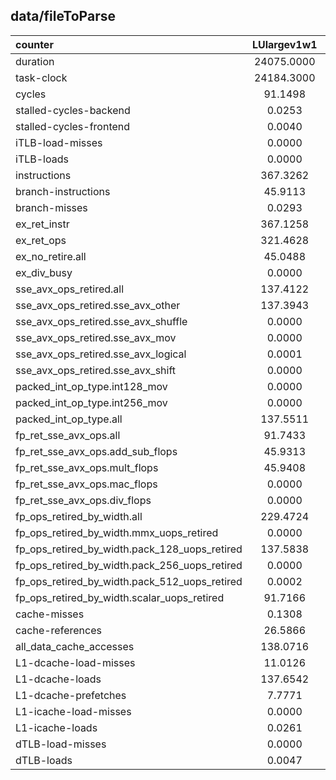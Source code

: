 

## data/fileToParse
| counter | LUlargev1w1 | LUlargev1w128 | LUlargev2w128 | LUlargev3w256 | LUlargev4w1 | LUlargev4w128 | LUlargev4w256 | LUlargev4w512 |
| :---- |  :----: | :----: | :----: | :----: | :----: | :----: | :----: | :----: |
| duration | 24075.0000 |  20769.0000 |  20880.0000 |  16411.0000 |  23881.0000 |  19284.0000 |  17229.0000 |  15909.0000 | 
| task-clock | 24184.3000 |  20881.4300 |  20943.7800 |  16461.5500 |  23879.5400 |  19252.0300 |  17195.9000 |  15875.9000 | 
| cycles | 91.1498 |  78.6823 |  78.9179 |  61.9772 |  90.0193 |  72.5418 |  64.7808 |  59.7748 | 
| stalled-cycles-backend | 0.0253 |  0.0171 |  0.0318 |  0.0167 |  0.0146 |  0.0139 |  0.0036 |  0.0195 | 
| stalled-cycles-frontend | 0.0040 |  0.0034 |  0.0041 |  0.0042 |  0.0030 |  0.0035 |  0.0057 |  0.0067 | 
| iTLB-load-misses | 0.0000 |  0.0000 |  0.0000 |  0.0000 |  0.0000 |  0.0000 |  0.0000 |  0.0000 | 
| iTLB-loads | 0.0000 |  0.0000 |  0.0000 |  0.0000 |  0.0000 |  0.0000 |  0.0000 |  0.0000 | 
| instructions | 367.3262 |  184.2244 |  184.1356 |  69.6609 |  275.5033 |  137.9247 |  69.3460 |  35.2231 | 
| branch-instructions | 45.9113 |  23.0487 |  23.0338 |  11.6122 |  45.9197 |  22.9990 |  11.5636 |  5.8562 | 
| branch-misses | 0.0293 |  0.0288 |  0.0221 |  0.0173 |  0.0167 |  0.0164 |  0.0140 |  0.0039 | 
| ex_ret_instr | 367.1258 |  184.3268 |  184.0048 |  69.7007 |  275.2156 |  137.9699 |  69.3314 |  35.2470 | 
| ex_ret_ops | 321.4628 |  161.3659 |  160.9864 |  58.2038 |  229.6144 |  115.0480 |  57.9178 |  35.1678 | 
| ex_no_retire.all | 45.0488 |  55.6173 |  55.9923 |  52.7286 |  56.3062 |  55.2301 |  55.2824 |  54.6720 | 
| ex_div_busy | 0.0000 |  0.0000 |  0.0000 |  0.0000 |  0.0000 |  0.0000 |  0.0000 |  0.0000 | 
| sse_avx_ops_retired.all | 137.4122 |  68.7641 |  68.7870 |  23.0458 |  91.7673 |  45.9644 |  22.9992 |  17.3208 | 
| sse_avx_ops_retired.sse_avx_other | 137.3943 |  68.7593 |  68.7744 |  23.0002 |  91.7135 |  45.9327 |  22.9841 |  17.2598 | 
| sse_avx_ops_retired.sse_avx_shuffle | 0.0000 |  0.0165 |  0.0168 |  0.0082 |  0.0000 |  0.0169 |  0.0084 |  0.0000 | 
| sse_avx_ops_retired.sse_avx_mov | 0.0000 |  0.0000 |  0.0000 |  0.0000 |  0.0000 |  0.0170 |  0.0170 |  0.0584 | 
| sse_avx_ops_retired.sse_avx_logical | 0.0001 |  0.0000 |  0.0171 |  0.0096 |  0.0000 |  0.0000 |  0.0000 |  0.0000 | 
| sse_avx_ops_retired.sse_avx_shift | 0.0000 |  0.0000 |  0.0029 |  0.0016 |  0.0000 |  0.0000 |  0.0000 |  0.0000 | 
| packed_int_op_type.int128_mov | 0.0000 |  0.0000 |  0.0000 |  0.0000 |  0.0000 |  0.0171 |  0.0171 |  0.0589 | 
| packed_int_op_type.int256_mov | 0.0000 |  0.0000 |  0.0000 |  0.0000 |  0.0000 |  0.0000 |  0.0000 |  0.0000 | 
| packed_int_op_type.all | 137.5511 |  68.8447 |  69.0589 |  23.0356 |  91.6916 |  45.7984 |  22.9672 |  0.2164 | 
| fp_ret_sse_avx_ops.all | 91.7433 |  91.7308 |  91.8817 |  91.6765 |  91.6018 |  91.3257 |  91.3885 |  91.4965 | 
| fp_ret_sse_avx_ops.add_sub_flops | 45.9313 |  45.8647 |  45.9602 |  0.0032 |  0.0000 |  0.0000 |  0.0000 |  0.0000 | 
| fp_ret_sse_avx_ops.mult_flops | 45.9408 |  45.9715 |  45.9601 |  0.0169 |  0.0164 |  0.0155 |  0.0167 |  0.0182 | 
| fp_ret_sse_avx_ops.mac_flops | 0.0000 |  0.0000 |  0.0000 |  91.7129 |  91.7881 |  89.6211 |  91.5322 |  91.4017 | 
| fp_ret_sse_avx_ops.div_flops | 0.0000 |  0.0000 |  0.0000 |  0.0000 |  0.0000 |  0.0000 |  0.0000 |  0.0000 | 
| fp_ops_retired_by_width.all | 229.4724 |  114.7650 |  114.7397 |  34.7275 |  137.6033 |  67.8159 |  34.4524 |  23.1739 | 
| fp_ops_retired_by_width.mmx_uops_retired | 0.0000 |  0.0000 |  0.0000 |  0.0000 |  0.0000 |  0.0000 |  0.0000 |  0.0000 | 
| fp_ops_retired_by_width.pack_128_uops_retired | 137.5838 |  114.7012 |  114.3815 |  0.1570 |  91.6567 |  68.3333 |  0.1514 |  0.2199 | 
| fp_ops_retired_by_width.pack_256_uops_retired | 0.0000 |  0.0000 |  0.0000 |  34.3899 |  0.0000 |  0.0000 |  34.2560 |  0.0336 | 
| fp_ops_retired_by_width.pack_512_uops_retired | 0.0002 |  0.0000 |  0.0412 |  0.0000 |  0.0000 |  0.0000 |  0.0000 |  22.8302 | 
| fp_ops_retired_by_width.scalar_uops_retired | 91.7166 |  0.1096 |  0.0988 |  0.0882 |  45.8182 |  0.0575 |  0.0579 |  0.0758 | 
| cache-misses | 0.1308 |  0.1790 |  0.1770 |  0.3051 |  0.1322 |  0.1818 |  0.2647 |  0.3331 | 
| cache-references | 26.5866 |  27.7152 |  27.8940 |  28.3052 |  28.1206 |  27.6664 |  27.1719 |  28.0384 | 
| all_data_cache_accesses | 138.0716 |  69.5298 |  69.3264 |  34.9634 |  138.0133 |  69.0383 |  34.8306 |  23.3392 | 
| L1-dcache-load-misses | 11.0126 |  11.0238 |  11.0160 |  11.1487 |  11.1202 |  11.1120 |  11.1283 |  11.1708 | 
| L1-dcache-loads | 137.6542 |  77.5589 |  77.7807 |  47.7088 |  137.5070 |  77.8269 |  47.6652 |  39.2367 | 
| L1-dcache-prefetches | 7.7771 |  4.5251 |  4.4594 |  2.1043 |  4.4533 |  4.7283 |  5.4723 |  1.3988 | 
| L1-icache-load-misses | 0.0000 |  0.0000 |  0.0001 |  0.0001 |  0.0000 |  0.0000 |  0.0000 |  0.0001 | 
| L1-icache-loads | 0.0261 |  0.0360 |  0.0298 |  0.0425 |  0.0227 |  0.0276 |  0.0396 |  0.0481 | 
| dTLB-load-misses | 0.0000 |  0.0000 |  0.0000 |  0.0000 |  0.0000 |  0.0000 |  0.0000 |  0.0000 | 
| dTLB-loads | 0.0047 |  0.0049 |  0.0048 |  0.0046 |  0.0048 |  0.0047 |  0.0046 |  0.0047 | 
